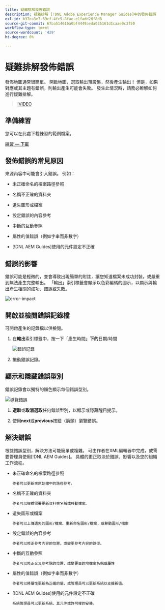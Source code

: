 ```yaml
---
title: 疑難排解發佈錯誤
description: 疑難排解 [!DNL Adobe Experience Manager Guides]中的發佈錯誤
exl-id: b37ea3e7-59cf-4fc5-8fae-e1fadd26f8d8
source-git-commit: 67ba514616a0bf4449aeda035161d1caae0c3f50
workflow-type: tm+mt
source-wordcount: '429'
ht-degree: 0%

---
```


# 疑難排解發佈錯誤

發佈地圖通常很簡單。 開啟地圖，選取輸出預設集，然後產生輸出！ 但是，如果對應或其主題有錯誤，則輸出產生可能會失敗。 發生此情況時，請務必瞭解如何進行疑難排解。

>[!VIDEO](https://video.tv.adobe.com/v/338990?quality=12&learn=on)

## 準備練習

您可以在此處下載練習的範例檔案。

[練習 — 下載](assets/exercises/publishing-basic-to-advanced.zip)

## 發佈錯誤的常見原因

來源內容中可能會引入錯誤。 例如：

* 未正確命名的檔案路徑參照

* 名稱不正確的資料夾

* 遺失圖形或檔案

* 設定錯誤的內容參考

* 中斷的互動參照

* 屬性的值錯誤（例如字串而非數字）

* [!DNL AEM Guides]使用的元件設定不正確

## 錯誤的影響

錯誤可能是輕微的，並會導致出現簡單的附註，讓您知道檔案未成功封裝，或嚴重到無法產生完整輸出。 「輸出」索引標籤會顯示以色彩編碼的圖示，以顯示與輸出產生相關的成功、錯誤或失敗。

![error-impact](images/error-impact.png)

## 開啟並檢閱錯誤記錄檔

可開啟產生的記錄檔以供檢閱。

1. 在&#x200B;**輸出**&#x200B;索引標籤中，按一下「產生時間」**下的**&#x200B;日期/時間

   ![錯誤記錄](images/error-log.png)

1. 捲動錯誤記錄。

## 顯示和隱藏錯誤型別

錯誤記錄會以獨特的顏色顯示每個錯誤型別。

![導覽錯誤](images/navigate-errors.png)

1. **選取**&#x200B;或&#x200B;**取消選取**&#x200B;任何錯誤型別，以顯示或隱藏醒目提示。

1. 使用&#x200B;**next**&#x200B;或&#x200B;**previous**&#x200B;按鈕（箭頭）瀏覽錯誤。

## 解決錯誤

根據錯誤型別，解決方法可能簡單或複雜。 可由作者在XML編輯器中完成，或需要管理員使用[!DNL AEM Guides]。 具體的更正取決於錯誤、影響以及您的組織工作流程。

* 未正確命名的檔案路徑參照

      作者可以更新來原始檔中的路徑參考。
     
  
* 名稱不正確的資料夾

      作者可以根據需要更新資料夾名稱或移動檔案。
     
  
* 遺失圖形或檔案

      作者可以上傳遺失的圖形/檔案、重新命名圖形/檔案，或移動圖形/檔案
     
  
* 設定錯誤的內容參考

      作者可以修正參考內容的位置，或變更參考內容的路徑。
     
  
* 中斷的互動參照

      作者可以修正交叉參考點的位置，或變更目的地檔案名稱或屬性
     
  
* 屬性的值錯誤（例如字串而非數字）

      作者可以將屬性更新為正確的值，或管理員可以更新系統以支援新值。
     
  
* [!DNL AEM Guides]使用的元件設定不正確

      系統管理員可以更新系統、其元件或許可權的安裝。
     
  
